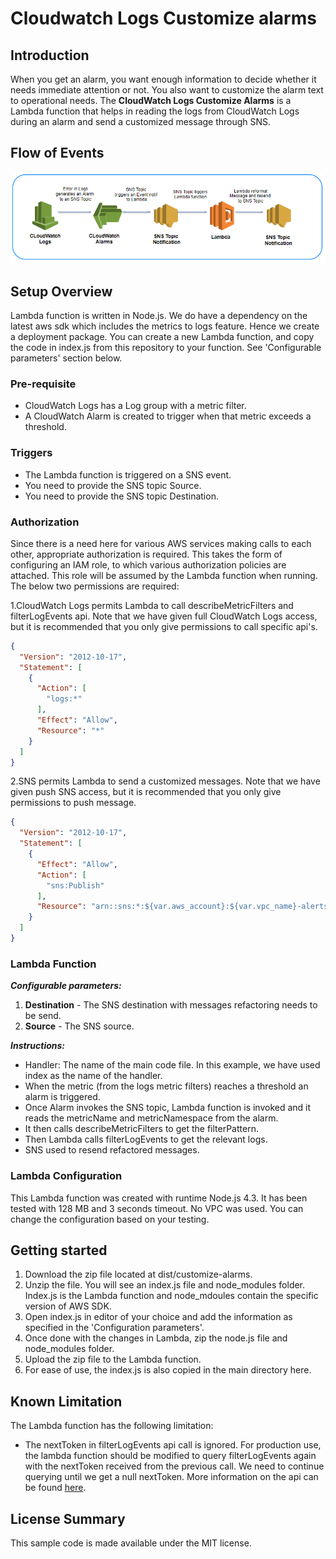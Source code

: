 # Cloudwatch Logs Customize alarms



## Introduction

When you get an alarm, you want enough information to decide whether it needs immediate attention or not. You also want to customize the alarm text to operational needs. The **CloudWatch Logs Customize Alarms** is a Lambda function that helps in reading the logs from CloudWatch Logs during an alarm and send a customized message through SNS.

## Flow of Events

![Flow of events](pict.jpg)

## Setup Overview

Lambda function is written in Node.js. We do have a dependency on the latest aws sdk which includes the metrics to logs feature. Hence we create a deployment package. You can create a new Lambda function, and copy the code in index.js from this repository to your function. See 'Configurable parameters' section below.

### Pre-requisite

* CloudWatch Logs has a Log group with a metric filter.
* A CloudWatch Alarm is created to trigger when that metric exceeds a threshold.

### Triggers

* The Lambda function is triggered on a SNS event.
* You need to provide the SNS topic Source.
* You need to provide the SNS topic Destination.

### Authorization

Since there is a need here for various AWS services making calls to each other, appropriate authorization is required.  This takes the form of configuring an IAM role, to which various authorization policies are attached.  This role will be assumed by the Lambda function when running. The below two permissions are required:

1.CloudWatch Logs permits Lambda to call describeMetricFilters and filterLogEvents api. Note that we have given full CloudWatch Logs access, but it is recommended that you only give permissions to call specific api's.

```json
{
  "Version": "2012-10-17",
  "Statement": [
    {
      "Action": [
        "logs:*"
      ],
      "Effect": "Allow",
      "Resource": "*"
    }
  ]
}
```

2.SNS permits Lambda to send a customized messages. Note that we have given push SNS access, but it is recommended that you only give permissions to push message.

```json
{
  "Version": "2012-10-17",
  "Statement": [
    {
      "Effect": "Allow",
      "Action": [
        "sns:Publish"
      ],
      "Resource": "arn::sns:*:${var.aws_account}:${var.vpc_name}-alerts" # terraform format.
    }
  ]
}
```

### Lambda Function

***Configurable parameters:***

1. **Destination** - The SNS destination with messages refactoring needs to be send.
2. **Source** - The SNS source.


***Instructions:***

* Handler: The name of the main code file. In this example, we have used index as the name of the handler.
* When the metric (from the logs metric filters) reaches a threshold an alarm is triggered.
* Once Alarm invokes the SNS topic, Lambda function is invoked and it reads the metricName and metricNamespace from the alarm.
* It then calls describeMetricFilters to get the filterPattern.
* Then Lambda calls filterLogEvents to get the relevant logs.
* SNS used to resend refactored messages.

### Lambda Configuration

This Lambda function was created with runtime Node.js 4.3. It has been tested with 128 MB and 3 seconds timeout. No VPC was used. You can change the configuration based on your testing.

## Getting started

1. Download the zip file located at dist/customize-alarms.
2. Unzip the file. You will see an index.js file and node_modules folder. Index.js is the Lambda function and node_mdoules contain the specific version of AWS SDK.
3. Open index.js in editor of your choice and add the information as specified in the 'Configuration parameters'.
5. Once done with the changes in Lambda, zip the node.js file and node_modules folder.
6. Upload the zip file to the Lambda function.
7. For ease of use, the index.js is also copied in the main directory here.

## Known Limitation

The Lambda function has the following limitation:
* The nextToken in filterLogEvents api call is ignored. For production use, the lambda function should be modified to query filterLogEvents again with the nextToken received from the previous call. We need to continue querying until we get a null nextToken. More information on the api can be found [here](http://docs.aws.amazon.com/AmazonCloudWatchLogs/latest/APIReference/API_FilterLogEvents.html).

## License Summary

This sample code is made available under the MIT license.
